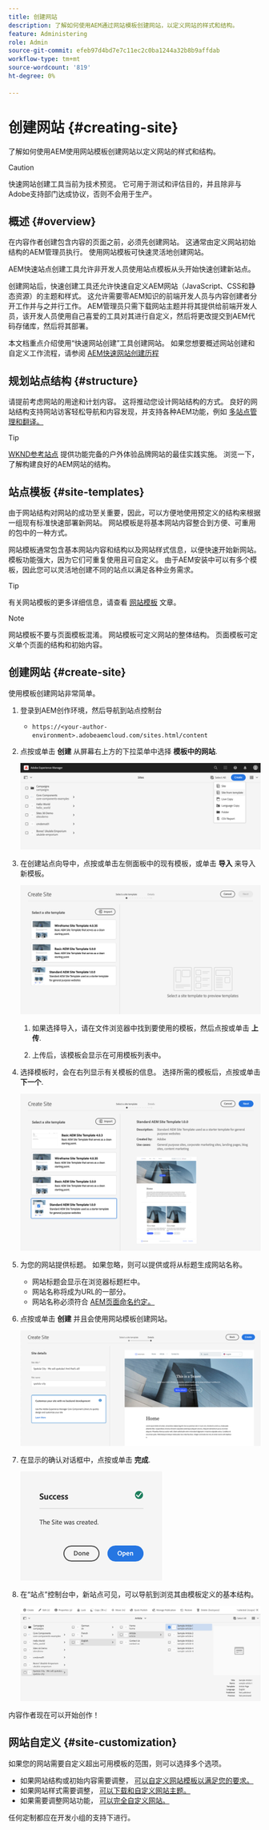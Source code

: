 ```yaml
---
title: 创建网站
description: 了解如何使用AEM通过网站模板创建网站，以定义网站的样式和结构。
feature: Administering
role: Admin
source-git-commit: efeb97d4bd7e7c11ec2c0ba1244a32b8b9affdab
workflow-type: tm+mt
source-wordcount: '819'
ht-degree: 0%

---
```



# 创建网站 {#creating-site}

了解如何使用AEM使用网站模板创建网站以定义网站的样式和结构。

>[!CAUTION]
>
>快速网站创建工具当前为技术预览。 它可用于测试和评估目的，并且除非与Adobe支持部门达成协议，否则不会用于生产。

## 概述 {#overview}

在内容作者创建包含内容的页面之前，必须先创建网站。 这通常由定义网站初始结构的AEM管理员执行。 使用网站模板可快速灵活地创建网站。

AEM快速站点创建工具允许非开发人员使用站点模板从头开始快速创建新站点。

创建网站后，快速创建工具还允许快速自定义AEM网站（JavaScript、CSS和静态资源）的主题和样式。 这允许需要零AEM知识的前端开发人员与内容创建者分开工作并与之并行工作。 AEM管理员只需下载网站主题并将其提供给前端开发人员，该开发人员使用自己喜爱的工具对其进行自定义，然后将更改提交到AEM代码存储库，然后将其部署。

本文档重点介绍使用“快速网站创建”工具创建网站。 如果您想要概述网站创建和自定义工作流程，请参阅 [AEM快速网站创建历程](/help/journey-sites/quick-site/overview.md)

## 规划站点结构 {#structure}

请提前考虑网站的用途和计划内容。 这将推动您设计网站结构的方式。 良好的网站结构支持网站访客轻松导航和内容发现，并支持各种AEM功能，例如 [多站点管理和翻译。](/help/sites-cloud/administering/msm-and-translation.md)

>[!TIP]
>
>[WKND参考站点](https://wknd.site) 提供功能完备的户外体验品牌网站的最佳实践实施。 浏览一下，了解构建良好的AEM网站的结构。

## 站点模板 {#site-templates}

由于网站结构对网站的成功至关重要，因此，可以方便地使用预定义的结构来根据一组现有标准快速部署新网站。 网站模板是将基本网站内容整合到方便、可重用的包中的一种方式。

网站模板通常包含基本网站内容和结构以及网站样式信息，以便快速开始新网站。 模板功能强大，因为它们可重复使用且可自定义。 由于AEM安装中可以有多个模板，因此您可以灵活地创建不同的站点以满足各种业务需求。

>[!TIP]
>
>有关网站模板的更多详细信息，请查看 [网站模板](site-templates.md) 文章。

>[!NOTE]
>
>网站模板不要与页面模板混淆。 网站模板可定义网站的整体结构。 页面模板可定义单个页面的结构和初始内容。

## 创建网站 {#create-site}

使用模板创建网站非常简单。

1. 登录到AEM创作环境，然后导航到站点控制台

   * `https://<your-author-environment>.adobeaemcloud.com/sites.html/content`

1. 点按或单击 **创建** 从屏幕右上方的下拉菜单中选择 **模板中的网站**.

   ![从模板创建网站](../assets/create-site-from-template.png)

1. 在创建站点向导中，点按或单击左侧面板中的现有模板，或单击 **导入** 来导入新模板。

   ![站点创建向导](../assets/site-creation-wizard.png)

   1. 如果选择导入，请在文件浏览器中找到要使用的模板，然后点按或单击 **上传**.

   1. 上传后，该模板会显示在可用模板列表中。

1. 选择模板时，会在右列显示有关模板的信息。 选择所需的模板后，点按或单击 **下一个**.

   ![选择模板](../assets/select-site-template.png)

1. 为您的网站提供标题。 如果忽略，则可以提供或将从标题生成网站名称。

   * 网站标题会显示在浏览器标题栏中。
   * 网站名称将成为URL的一部分。
   * 网站名称必须符合 [AEM页面命名约定。](/help/sites-cloud/authoring/fundamentals/organizing-pages.md#page-name-restrictions-and-best-practices)

1. 点按或单击 **创建** 并且会使用网站模板创建网站。

   ![新站点的详细信息](../assets/create-site-details.png)

1. 在显示的确认对话框中，点按或单击 **完成**.

   ![成功对话框](../assets/success.png)

1. 在“站点”控制台中，新站点可见，可以导航到浏览其由模板定义的基本结构。

   ![新站点结构](../assets/new-site.png)

内容作者现在可以开始创作！

## 网站自定义 {#site-customization}

如果您的网站需要自定义超出可用模板的范围，则可以选择多个选项。

* 如果网站结构或初始内容需要调整， [可以自定义网站模板以满足您的要求。](site-templates.md)
* 如果网站样式需要调整， [可以下载和自定义网站主题。](/help/journey-sites/quick-site/overview.md)
* 如果需要调整网站功能， [可以完全自定义网站。](/help/implementing/developing/introduction/develop-wknd-tutorial.md)

任何定制都应在开发小组的支持下进行。
